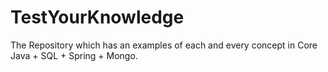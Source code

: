 # TestYourKnowledge
The Repository which has an examples of each and every concept in Core Java + SQL + Spring + Mongo.
